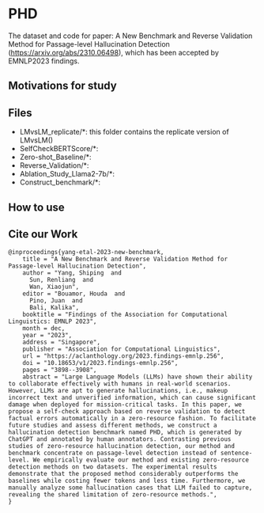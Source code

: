 # PHD
The dataset and code for paper: A New Benchmark and Reverse Validation Method for Passage-level Hallucination Detection (https://arxiv.org/abs/2310.06498), which has been accepted by EMNLP2023 findings.

## Motivations for study



## Files
-  LMvsLM_replicate/*: this folder contains the replicate version of LMvsLM()
-  SelfCheckBERTScore/*:
-  Zero-shot_Baseline/*:
-  Reverse_Validation/*:
-  Ablation_Study_Llama2-7b/*:
-  Construct_benchmark/*:


## How to use




## Cite our Work 
```
@inproceedings{yang-etal-2023-new-benchmark,
    title = "A New Benchmark and Reverse Validation Method for Passage-level Hallucination Detection",
    author = "Yang, Shiping  and
      Sun, Renliang  and
      Wan, Xiaojun",
    editor = "Bouamor, Houda  and
      Pino, Juan  and
      Bali, Kalika",
    booktitle = "Findings of the Association for Computational Linguistics: EMNLP 2023",
    month = dec,
    year = "2023",
    address = "Singapore",
    publisher = "Association for Computational Linguistics",
    url = "https://aclanthology.org/2023.findings-emnlp.256",
    doi = "10.18653/v1/2023.findings-emnlp.256",
    pages = "3898--3908",
    abstract = "Large Language Models (LLMs) have shown their ability to collaborate effectively with humans in real-world scenarios. However, LLMs are apt to generate hallucinations, i.e., makeup incorrect text and unverified information, which can cause significant damage when deployed for mission-critical tasks. In this paper, we propose a self-check approach based on reverse validation to detect factual errors automatically in a zero-resource fashion. To facilitate future studies and assess different methods, we construct a hallucination detection benchmark named PHD, which is generated by ChatGPT and annotated by human annotators. Contrasting previous studies of zero-resource hallucination detection, our method and benchmark concentrate on passage-level detection instead of sentence-level. We empirically evaluate our method and existing zero-resource detection methods on two datasets. The experimental results demonstrate that the proposed method considerably outperforms the baselines while costing fewer tokens and less time. Furthermore, we manually analyze some hallucination cases that LLM failed to capture, revealing the shared limitation of zero-resource methods.",
}
```
